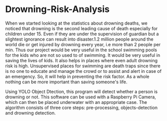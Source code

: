 # Drowning-Risk-Analysis
When we started looking at the statistics about drowning deaths, we noticed that drowning is the second leading cause of death especially for children under 15. Even if they are under the supervision of guardian but a slightest ignorance can result into disaster.1.2 million people around the world die or get injured by drowning every year, i.e more than 2 people per min.
Thus our project would be very useful in the school swimming pools for the kids who are not so used to of swimming. It would be very useful in saving the lives of kids. It also helps in places where even adult drowning risk is high.
Unsupervised places for swimming are death traps since there is no one to educate and manage the crowd or to assist and alert in case of an emergency. So, it will help in preventing the risk factor. As a whole nothing can be more important than saving someone's life.



Using YOLO Object Dtection, this program will detect whether a person is drowning or not. This software can be used with a Raspberry Pi Camera, which can then be placed underwater with an appropriate case.
The algorithm consists of three core steps: pre-processing, objects-detection and drowning detection.
